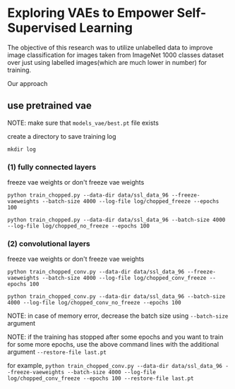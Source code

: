 # Exploring VAEs to Empower Self-Supervised Learning
The objective of this research was to utilize unlabelled data to improve image classification for images taken from ImageNet 1000 classes dataset over just using labelled images(which are much lower in number) for training. 

Our approach


## use pretrained vae

NOTE: make sure that `models_vae/best.pt` file exists

create a directory to save training log

`mkdir log`

### (1) fully connected layers

freeze vae weights or don't freeze vae weights

`python train_chopped.py --data-dir data/ssl_data_96 --freeze-vaeweights --batch-size 4000 --log-file log/chopped_freeze --epochs 100`

`python train_chopped.py --data-dir data/ssl_data_96 --batch-size 4000 --log-file log/chopped_no_freeze --epochs 100`

### (2) convolutional layers

freeze vae weights or don't freeze vae weights

`python train_chopped_conv.py --data-dir data/ssl_data_96 --freeze-vaeweights --batch-size 4000 --log-file log/chopped_conv_freeze --epochs 100`

`python train_chopped_conv.py --data-dir data/ssl_data_96 --batch-size 4000 --log-file log/chopped_conv_no_freeze --epochs 100`

NOTE: in case of memory error, decrease the batch size using `--batch-size` argument

NOTE: if the training has stopped after some epochs and you want to train for some more epochs, use the above command lines with the additional argument `--restore-file last.pt`

for example, `python train_chopped_conv.py --data-dir data/ssl_data_96 --freeze-vaeweights --batch-size 4000 --log-file log/chopped_conv_freeze --epochs 100 --restore-file last.pt`
